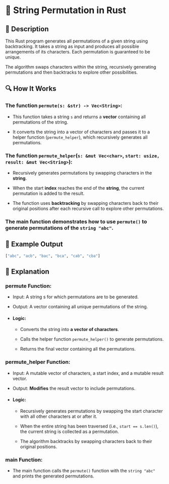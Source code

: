 
# 📌 String Permutation in Rust

## 🚀 Description
This Rust program generates all permutations of a given string using backtracking. It takes a string as input and produces all possible arrangements of its characters. Each permutation is guaranteed to be unique.

The algorithm swaps characters within the string, recursively generating permutations and then backtracks to explore other possibilities.

## 🔍 How It Works
### The function `permute(s: &str) -> Vec<String>`:

- This function takes a string `s` and returns a **vector** containing all permutations of the string.

- It converts the string into a vector of characters and passes it to a helper function (`permute_helper`), which recursively generates all permutations.

### The function `permute_helper`(`s: &mut Vec<char>`, `start: usize, result: &mut Vec<String>`):

  - Recursively generates permutations by swapping characters in the **string**.

  - When the start **index** reaches the end of the **string**, the current permutation is added to the result.

  - The function uses **backtracking** by swapping characters back to their original positions after each recursive call to explore other permutations.

### The main function demonstrates how to use `permute()` to generate permutations of the `string "abc"`.

## 🎯 Example Output
```sh
["abc", "acb", "bac", "bca", "cab", "cba"]
```

## 📂 Explanation
### permute Function:
- Input: A string s for which permutations are to be generated.

- Output: A vector containing all unique permutations of the string.

- #### Logic:

    - Converts the string into **a vector of characters**.

    - Calls the helper function `permute_helper()` to generate permutations.

    - Returns the final vector containing all the permutations.

 ### permute_helper Function:
- Input: A mutable vector of characters, a start index, and a mutable result vector.

- Output: **Modifies** the result vector to include permutations.

- #### Logic:

    - Recursively generates permutations by swapping the start character with all other characters at or after it.

    - When the entire string has been traversed (i.e., `start == s.len()`), the current string is collected as a permutation.

    - The algorithm backtracks by swapping characters back to their original positions.

 ### main Function:
- The main function calls the `permute()` function with the `string "abc"` and prints the generated permutations.

